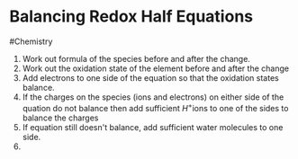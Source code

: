 # Balancing Redox Half Equations
#Chemistry 

1. Work out formula of the species before and after the change.
2. Work out the oxidation state of the element before and after the change
3. Add electrons to one side of the equation so that the oxidation states balance.
4. If the charges on the species (ions and electrons) on either side of the quation do not balance then add sufficient $H^+$ions to one of the sides to balance the charges
5. If equation still doesn't balance, add sufficient water molecules to one side.
6.